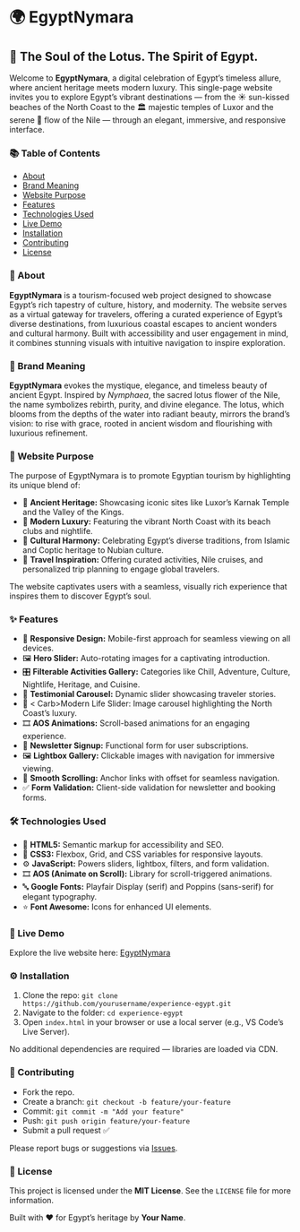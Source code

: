 <!DOCTYPE html>
<html lang="en">
<head>
  <meta charset="UTF-8">
  <meta name="viewport" content="width=device-width, initial-scale=1">
</head>
<body>
  <h1>🌍 EgyptNymara</h1>
  <h2>🌸 The Soul of the Lotus. The Spirit of Egypt.</h2>

  <p>Welcome to <strong>EgyptNymara</strong>, a digital celebration of Egypt’s timeless allure, where ancient heritage meets modern luxury. This single-page website invites you to explore Egypt’s vibrant destinations — from the ☀️ sun-kissed beaches of the North Coast to the 🏛️ majestic temples of Luxor and the serene 🌊 flow of the Nile — through an elegant, immersive, and responsive interface.</p>

  <h3>📚 Table of Contents</h3>
  <ul>
    <li><a href="#about">About</a></li>
    <li><a href="#brand-meaning">Brand Meaning</a></li>
    <li><a href="#purpose">Website Purpose</a></li>
    <li><a href="#features">Features</a></li>
    <li><a href="#tech">Technologies Used</a></li>
    <li><a href="#demo">Live Demo</a></li>
    <li><a href="#install">Installation</a></li>
    <li><a href="#contribute">Contributing</a></li>
    <li><a href="#license">License</a></li>
  </ul>

  <div id="about" class="section">
    <h3>📌 About</h3>
    <p><strong>EgyptNymara</strong> is a tourism-focused web project designed to showcase Egypt’s rich tapestry of culture, history, and modernity. The website serves as a virtual gateway for travelers, offering a curated experience of Egypt’s diverse destinations, from luxurious coastal escapes to ancient wonders and cultural harmony. Built with accessibility and user engagement in mind, it combines stunning visuals with intuitive navigation to inspire exploration.</p>
  </div>

  <div id="brand-meaning" class="section">
    <h3>🌺 Brand Meaning</h3>
    <p><strong>EgyptNymara</strong> evokes the mystique, elegance, and timeless beauty of ancient Egypt. Inspired by <em>Nymphaea</em>, the sacred lotus flower of the Nile, the name symbolizes rebirth, purity, and divine elegance. The lotus, which blooms from the depths of the water into radiant beauty, mirrors the brand’s vision: to rise with grace, rooted in ancient wisdom and flourishing with luxurious refinement.</p>
  </div>

  <div id="purpose" class="section">
    <h3>🎯 Website Purpose</h3>
    <p>The purpose of EgyptNymara is to promote Egyptian tourism by highlighting its unique blend of:</p>
    <ul>
      <li>🏺 <strong>Ancient Heritage:</strong> Showcasing iconic sites like Luxor’s Karnak Temple and the Valley of the Kings.</li>
      <li>🌴 <strong>Modern Luxury:</strong> Featuring the vibrant North Coast with its beach clubs and nightlife.</li>
      <li>🕌 <strong>Cultural Harmony:</strong> Celebrating Egypt’s diverse traditions, from Islamic and Coptic heritage to Nubian culture.</li>
      <li>🧭 <strong>Travel Inspiration:</strong> Offering curated activities, Nile cruises, and personalized trip planning to engage global travelers.</li>
    </ul>
    <p>The website captivates users with a seamless, visually rich experience that inspires them to discover Egypt’s soul.</p>
  </div>

  <div id="features" class="section">
    <h3>✨ Features</h3>
    <ul>
      <li>📱 <strong>Responsive Design:</strong> Mobile-first approach for seamless viewing on all devices.</li>
      <li>🖼️ <strong>Hero Slider:</strong> Auto-rotating images for a captivating introduction.</li>
      <li>🎛️ <strong>Filterable Activities Gallery:</strong> Categories like Chill, Adventure, Culture, Nightlife, Heritage, and Cuisine.</li>
      <li>💬 <strong>Testimonial Carousel:</strong> Dynamic slider showcasing traveler stories.</li>
      <li>🌆 < Carb>Modern Life Slider:</strong> Image carousel highlighting the North Coast’s luxury.</li>
      <li>🎞️ <strong>AOS Animations:</strong> Scroll-based animations for an engaging experience.</li>
      <li>📧 <strong>Newsletter Signup:</strong> Functional form for user subscriptions.</li>
      <li>🖼️ <strong>Lightbox Gallery:</strong> Clickable images with navigation for immersive viewing.</li>
      <li>🧭 <strong>Smooth Scrolling:</strong> Anchor links with offset for seamless navigation.</li>
      <li>✅ <strong>Form Validation:</strong> Client-side validation for newsletter and booking forms.</li>
    </ul>
  </div>

  <div id="tech" class="section">
    <h3>🛠️ Technologies Used</h3>
    <ul>
      <li>🧩 <strong>HTML5:</strong> Semantic markup for accessibility and SEO.</li>
      <li>🎨 <strong>CSS3:</strong> Flexbox, Grid, and CSS variables for responsive layouts.</li>
      <li>⚙️ <strong>JavaScript:</strong> Powers sliders, lightbox, filters, and form validation.</li>
      <li>🎞️ <strong>AOS (Animate on Scroll):</strong> Library for scroll-triggered animations.</li>
      <li>🔤 <strong>Google Fonts:</strong> Playfair Display (serif) and Poppins (sans-serif) for elegant typography.</li>
      <li>⭐ <strong>Font Awesome:</strong> Icons for enhanced UI elements.</li>
    </ul>
  </div>

  <div id="demo" class="section">
    <h3>🚀 Live Demo</h3>
    <p>Explore the live website here: <a href="https://egypt-nymara.vercel.app/">EgyptNymara</a></p>
  </div>

  <div id="install" class="section">
    <h3>⚙️ Installation</h3>
    <ol>
      <li>Clone the repo: <code>git clone https://github.com/yourusername/experience-egypt.git</code></li>
      <li>Navigate to the folder: <code>cd experience-egypt</code></li>
      <li>Open <code>index.html</code> in your browser or use a local server (e.g., VS Code’s Live Server).</li>
    </ol>
    <p>No additional dependencies are required — libraries are loaded via CDN.</p>
  </div>

  <div id="contribute" class="section">
    <h3>🤝 Contributing</h3>
    <ul>
      <li>Fork the repo.</li>
      <li>Create a branch: <code>git checkout -b feature/your-feature</code></li>
      <li>Commit: <code>git commit -m "Add your feature"</code></li>
      <li>Push: <code>git push origin feature/your-feature</code></li>
      <li>Submit a pull request ✅</li>
    </ul>
    <p>Please report bugs or suggestions via <a href="https://github.com/bibo1999/EgyptNymara/issues">Issues</a>.</p>
  </div>

  <div id="license" class="section">
    <h3>📄 License</h3>
    <p>This project is licensed under the <strong>MIT License</strong>. See the <code>LICENSE</code> file for more information.</p>
    <p>Built with ❤️ for Egypt’s heritage by <strong>Your Name</strong>.</p>
  </div>

</body>
</html>
